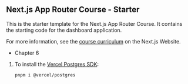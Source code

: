 ## Next.js App Router Course - Starter

This is the starter template for the Next.js App Router Course. It contains the starting code for the dashboard application.

For more information, see the [course curriculum](https://nextjs.org/learn) on the Next.js Website.

- Chapter 6
1. To install the [Vercel Postgres SDK](https://vercel.com/docs/storage/vercel-postgres/sdk):
	```bash
	pnpm i @vercel/postgres
	```
